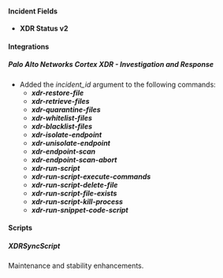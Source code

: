 
#### Incident Fields
- **XDR Status v2**

#### Integrations
##### Palo Alto Networks Cortex XDR - Investigation and Response
- Added the *incident_id* argument to the following commands:
    - ***xdr-restore-file***
    - ***xdr-retrieve-files***
    - ***xdr-quarantine-files***
    - ***xdr-whitelist-files***
    - ***xdr-blacklist-files***
    - ***xdr-isolate-endpoint***
    - ***xdr-unisolate-endpoint***
    - ***xdr-endpoint-scan***
    - ***xdr-endpoint-scan-abort***
    - ***xdr-run-script***
    - ***xdr-run-script-execute-commands***
    - ***xdr-run-script-delete-file***
    - ***xdr-run-script-file-exists***
    - ***xdr-run-script-kill-process***
    - ***xdr-run-snippet-code-script***

#### Scripts
##### XDRSyncScript
Maintenance and stability enhancements.
